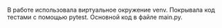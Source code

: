 В работе использовала виртуальное окружение venv.
Покрывала код тестами с помощью pytest.
Основной код в файле main.py.
